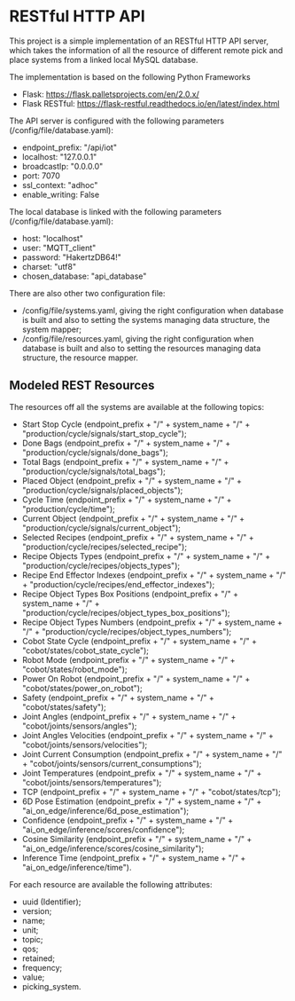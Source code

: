 # RESTful HTTP API

This project is a simple implementation of an RESTful HTTP API server, which takes the 
information of all the resource of different remote pick and place systems from a linked 
local MySQL database.

The implementation is based on the following Python Frameworks 
- Flask: https://flask.palletsprojects.com/en/2.0.x/
- Flask RESTful: https://flask-restful.readthedocs.io/en/latest/index.html

The API server is configured with the following parameters (/config/file/database.yaml):
- endpoint_prefix: "/api/iot"
- localhost: "127.0.0.1"
- broadcastIp: "0.0.0.0"
- port: 7070
- ssl_context: "adhoc"
- enable_writing: False

The local database is linked with the following parameters (/config/file/database.yaml):
- host: "localhost"
- user: "MQTT_client"
- password: "HakertzDB64!"
- charset: "utf8"
- chosen_database: "api_database"

There are also other two configuration file:
- /config/file/systems.yaml, giving the right configuration when database is built and also to setting the systems managing data structure, the system mapper;
- /config/file/resources.yaml, giving the right configuration when database is built and also to setting the resources managing data structure, the resource mapper.

## Modeled REST Resources

The resources off all the systems are available at the following topics:
- Start Stop Cycle (endpoint_prefix + "/" + system_name + "/" + "production/cycle/signals/start_stop_cycle");
- Done Bags (endpoint_prefix + "/" + system_name + "/" + "production/cycle/signals/done_bags");
- Total Bags (endpoint_prefix + "/" + system_name + "/" + "production/cycle/signals/total_bags");
- Placed Object (endpoint_prefix + "/" + system_name + "/" + "production/cycle/signals/placed_objects");
- Cycle Time (endpoint_prefix + "/" + system_name + "/" + "production/cycle/time");
- Current Object (endpoint_prefix + "/" + system_name + "/" + "production/cycle/signals/current_object");
- Selected Recipes (endpoint_prefix + "/" + system_name + "/" + "production/cycle/recipes/selected_recipe");
- Recipe Objects Types (endpoint_prefix + "/" + system_name + "/" + "production/cycle/recipes/objects_types");
- Recipe End Effector Indexes (endpoint_prefix + "/" + system_name + "/" + "production/cycle/recipes/end_effector_indexes");
- Recipe Object Types Box Positions (endpoint_prefix + "/" + system_name + "/" + "production/cycle/recipes/object_types_box_positions");
- Recipe Object Types Numbers (endpoint_prefix + "/" + system_name + "/" + "production/cycle/recipes/object_types_numbers");
- Cobot State Cycle (endpoint_prefix + "/" + system_name + "/" + "cobot/states/cobot_state_cycle");
- Robot Mode (endpoint_prefix + "/" + system_name + "/" + "cobot/states/robot_mode");
- Power On Robot (endpoint_prefix + "/" + system_name + "/" + "cobot/states/power_on_robot");
- Safety (endpoint_prefix + "/" + system_name + "/" + "cobot/states/safety");
- Joint Angles (endpoint_prefix + "/" + system_name + "/" + "cobot/joints/sensors/angles");
- Joint Angles Velocities (endpoint_prefix + "/" + system_name + "/" + "cobot/joints/sensors/velocities");
- Joint Current Consumption (endpoint_prefix + "/" + system_name + "/" + "cobot/joints/sensors/current_consumptions");
- Joint Temperatures (endpoint_prefix + "/" + system_name + "/" + "cobot/joints/sensors/temperatures");
- TCP (endpoint_prefix + "/" + system_name + "/" + "cobot/states/tcp");
- 6D Pose Estimation (endpoint_prefix + "/" + system_name + "/" +  "ai_on_edge/inference/6d_pose_estimation");
- Confidence (endpoint_prefix + "/" + system_name + "/" + "ai_on_edge/inference/scores/confidence");
- Cosine Similarity (endpoint_prefix + "/" + system_name + "/" + "ai_on_edge/inference/scores/cosine_similarity");
- Inference Time (endpoint_prefix + "/" + system_name + "/" + "ai_on_edge/inference/time").

For each resource are available the following attributes:
- uuid (Identifier);
- version;
- name;
- unit;
- topic;
- qos;
- retained;
- frequency;
- value;
- picking_system.